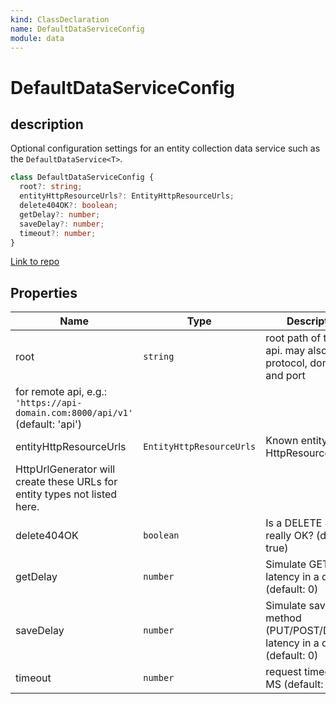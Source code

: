 ```yaml
---
kind: ClassDeclaration
name: DefaultDataServiceConfig
module: data
---
```


# DefaultDataServiceConfig

## description

Optional configuration settings for an entity collection data service
such as the `DefaultDataService<T>`.

```ts
class DefaultDataServiceConfig {
  root?: string;
  entityHttpResourceUrls?: EntityHttpResourceUrls;
  delete404OK?: boolean;
  getDelay?: number;
  saveDelay?: number;
  timeout?: number;
}
```

[Link to repo](https://github.com/ngrx/platform/blob/master/modules/data/src/dataservices/default-data-service-config.ts#L7-L26)

## Properties

| Name                                                                          | Type                     | Description                                                           |
| ----------------------------------------------------------------------------- | ------------------------ | --------------------------------------------------------------------- |
| root                                                                          | `string`                 | root path of the web api. may also include protocol, domain, and port |
| for remote api, e.g.: `'https://api-domain.com:8000/api/v1'` (default: 'api') |
| entityHttpResourceUrls                                                        | `EntityHttpResourceUrls` | Known entity HttpResourceUrls.                                        |
| HttpUrlGenerator will create these URLs for entity types not listed here.     |
| delete404OK                                                                   | `boolean`                | Is a DELETE 404 really OK? (default: true)                            |
| getDelay                                                                      | `number`                 | Simulate GET latency in a demo (default: 0)                           |
| saveDelay                                                                     | `number`                 | Simulate save method (PUT/POST/DELETE) latency in a demo (default: 0) |
| timeout                                                                       | `number`                 | request timeout in MS (default: 0)                                    |
